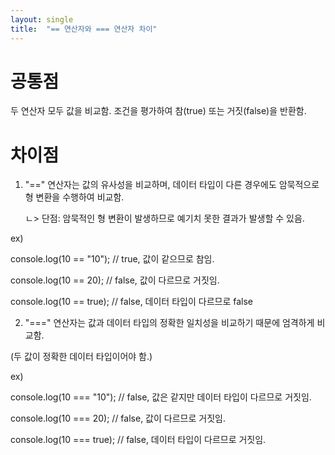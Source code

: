 ```yaml
---
layout: single
title:  "== 연산자와 === 연산자 차이"
---
```

# 공통점
두 연산자 모두 값을 비교함.
조건을 평가하여 참(true) 또는 거짓(false)을 반환함.

# 차이점
1) "==" 연산자는 값의 유사성을 비교하며, 데이터 타입이 다른 경우에도 암묵적으로 형 변환을 수행하여 비교함.


     ㄴ> 단점: 암묵적인 형 변환이 발생하므로 예기치 못한 결과가 발생할 수 있음.
 
 ex) 
 
 console.log(10 == "10"); // true, 값이 같으므로 참임.
 
 console.log(10 == 20);    // false, 값이 다르므로 거짓임.
 
 console.log(10 == true);  // false, 데이터 타입이 다르므로 false


 
2) "===" 연산자는 값과 데이터 타입의 정확한 일치성을 비교하기 때문에 엄격하게 비교함.

(두 값이 정확한 데이터 타입이어야 함.)

ex)

console.log(10 === "10"); // false, 값은 같지만 데이터 타입이 다르므로 거짓임.


console.log(10 === 20);    // false, 값이 다르므로 거짓임.


console.log(10 === true);  // false, 데이터 타입이 다르므로 거짓임.




